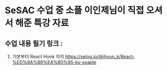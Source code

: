 # SeSAC 수업 중 소플 이인제님이 직접 오셔서 해준 특강 자료
## 수업 내용 필기 링크 :
1. 기본부터 React Hook 까지
https://velog.io/@jhyun_k/React-%ED%8A%B9%EA%B0%95-by-soaple

